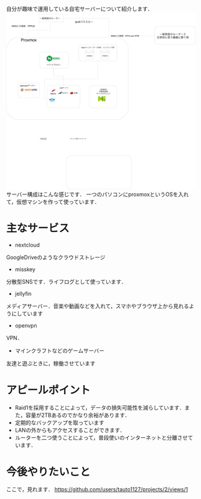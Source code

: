 自分が趣味で運用している自宅サーバーについて紹介します．
![自宅サーバーの構成図](https://raw.githubusercontent.com/tauto1127/tauto1127/00fb93962aaf0405df1c2019e73b6a1fbf9f087d/%E8%87%AA%E5%AE%85%E3%82%B5%E3%83%BC%E3%83%90%E3%83%BC%E6%A7%8B%E6%88%90%E5%9B%B3.drawio.svg)
サーバー構成はこんな感じです．
一つのパソコンにproxmoxというOSを入れて，仮想マシンを作って使っています．

# 主なサービス
- nextcloud

GoogleDriveのようなクラウドストレージ
- misskey

分散型SNSです．ライフログとして使っています．
- jellyfin

メディアサーバー．音楽や動画などを入れて，スマホやブラウザ上から見れるようにしています
- openvpn

VPN．

- マインクラフトなどのゲームサーバー

友達と遊ぶときに，稼働させています
# アピールポイント
- Raid1を採用することによって，データの損失可能性を減らしています．また，容量が2TBあるのでかなり余裕があります．
- 定期的なバックアップを取っています
- LANの外からもアクセスすることができます．
- ルーターを二つ使うことによって，普段使いのインターネットと分離させています．

# 今後やりたいこと
ここで，見れます．
https://github.com/users/tauto1127/projects/2/views/1